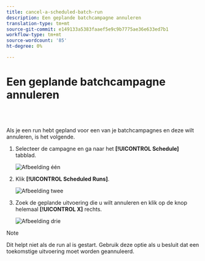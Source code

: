 ```yaml
---
title: cancel-a-scheduled-batch-run
description: Een geplande batchcampagne annuleren
translation-type: tm+mt
source-git-commit: e149133a5383faaef5e9c9b7775ae36e633ed7b1
workflow-type: tm+mt
source-wordcount: '85'
ht-degree: 0%

---
```



# Een geplande batchcampagne annuleren

<br> 

Als je een run hebt gepland voor een van je batchcampagnes en deze wilt annuleren, is het volgende.

1. Selecteer de campagne en ga naar het **[!UICONTROL Schedule]** tabblad.

   ![Afbeelding één](/help/sky/assets/smart-campaigns/cancel-a-scheduled-batch-campaign-run/cancel-a-scheduled-batch-campaign-run-1.png)

1. Klik **[!UICONTROL Scheduled Runs]**.

   ![Afbeelding twee](/help/sky/assets/smart-campaigns/cancel-a-scheduled-batch-campaign-run/cancel-a-scheduled-batch-campaign-run-2.png)

1. Zoek de geplande uitvoering die u wilt annuleren en klik op de knop helemaal **[!UICONTROL X]** rechts.

   ![Afbeelding drie](/help/sky/assets/smart-campaigns/cancel-a-scheduled-batch-campaign-run/cancel-a-scheduled-batch-campaign-run-3.png)

>[!NOTE]
>
>Dit helpt niet als de run al is gestart. Gebruik deze optie als u besluit dat een toekomstige uitvoering moet worden geannuleerd.
